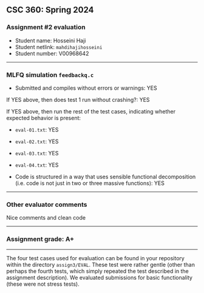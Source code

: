 ## CSC 360: Spring 2024

### Assignment #2 evaluation

* Student name: Hosseini Haji
* Student netlink: `mahdihajihosseini`
* Student number:  V00968642

---

### MLFQ simulation `feedbackq.c`

* Submitted and compiles without errors or warnings: YES

If YES above, then does test 1 run without crashing?: YES

If YES above, then run the rest of the test cases, indicating whether
expected behavior is present:

* `eval-01.txt`: YES

* `eval-02.txt`: YES

* `eval-03.txt`: YES 
  
* `eval-04.txt`: YES

* Code is structured in a way that uses sensible functional
decomposition (i.e. code is not just in two or three massive
functions):  YES


---

### Other evaluator comments
Nice comments and clean code


---

### Assignment grade: A+


---

The four test cases used for evaluation can be found in your
repository within the directory `assign3/EVAL`. These test were
rather gentle (other than perhaps the fourth tests, which simply
repeated the test described in the assignment description). We
evaluated submissions for basic functionality (these were not stress
tests).

